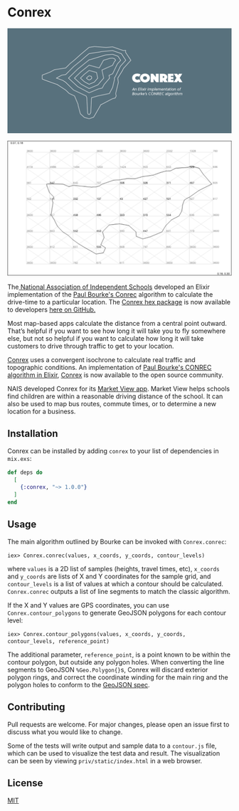 # Conrex

![Conrex logo](https://github.com/NAISorg/conrex/raw/master/priv/static/logo.png)

![Example output visualization](https://github.com/NAISorg/conrex/raw/master/priv/static/screenshot.png)

The[ National Association of Independent Schools](https://nais.org) developed an Elixir implementation of the [Paul Bourke's Conrec](http://paulbourke.net/papers/conrec/) algorithm to calculate the drive-time to a particular location. The [Conrex hex package](https://hex.pm/packages/conrex) is now available to developers [here on GitHub.](https://github.com/NAISorg/conrex)

Most map-based apps calculate the distance from a central point outward. That’s helpful if you want to see how long it will take you to fly somewhere else, but not so helpful if you want to calculate how long it will take customers to drive through traffic to get to your location.

[Conrex](https://github.com/NAISorg/conrex) uses a convergent isochrone to calculate real traffic and topographic conditions. An implementation of [Paul Bourke's CONREC algorithm in Elixir](http://paulbourke.net/papers/conrec/), [Conrex](https://github.com/NAISorg/conrex) is now available to the open source community.    

NAIS developed Conrex for its [Market View app](https://marketview.nais.org). Market View helps schools find children are within a reasonable driving distance of the school. It can also be used to map bus routes, commute times, or to determine a new location for a business.


## Installation

Conrex can be installed by adding `conrex` to your list of dependencies in
`mix.exs`:

```elixir
def deps do
  [
    {:conrex, "~> 1.0.0"}
  ]
end
```

## Usage

The main algorithm outlined by Bourke can be invoked with `Conrex.conrec`:

```
iex> Conrex.conrec(values, x_coords, y_coords, contour_levels)
```

where `values` is a 2D list of samples (heights, travel times, etc), `x_coords`
and `y_coords` are lists of X and Y coordinates for the sample grid, and
`contour_levels` is a list of values at which a contour should be calculated.
`Conrex.conrec` outputs a list of line segments to match the classic algorithm.

If the X and Y values are GPS coordinates, you can use `Conrex.contour_polygons`
to generate GeoJSON polygons for each contour level:

```
iex> Conrex.contour_polygons(values, x_coords, y_coords, contour_levels, reference_point)
```

The additional parameter, `reference_point`, is a point known to be within the
contour polygon, but outside any polygon holes. When converting the line
segments to GeoJSON `%Geo.Polygon{}`s, Conrex will discard exterior polygon
rings, and correct the coordinate winding for the main ring and the polygon
holes to conform to the [GeoJSON spec](https://tools.ietf.org/html/rfc7946#section-3.1.6).

## Contributing

Pull requests are welcome. For major changes, please open an issue first to
discuss what you would like to change.

Some of the tests will write output and sample data to a `contour.js` file,
which can be used to visualize the test data and result. The visualization can
be seen by viewing `priv/static/index.html` in a web browser.

## License

[MIT](https://choosealicense.com/licenses/mit/)

